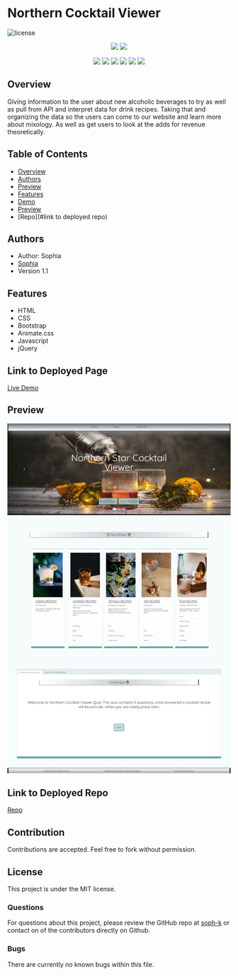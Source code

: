 # Northern Cocktail Viewer 

![license](https://img.shields.io/badge/license-MIT-red)

<p align="center">
    <img src="https://img.shields.io/github/repo-size/soph-k/northern_cocktail_viewer"/>
    <img src="https://img.shields.io/github/last-commit/soph-k/northern_cocktail_viewer"/>
</p>
<p align="center">
    <img src="https://img.shields.io/badge/HTML-yellow"/>
    <img src="https://img.shields.io/badge/CSS-gray"/>
        <img src="https://img.shields.io/badge/Bootstrap-pink"/>
    <img src="https://img.shields.io/badge/Animate.css-green"/>
    <img src="https://img.shields.io/badge/Javascript-red"/>
    <img src="https://img.shields.io/badge/jQuery-blue"/>
</p>


## Overview
Giving information to the user about new alcoholic beverages to try as well as pull from API 
and interpret data for drink recipes. 
Taking that and organizing the data so the users can come to our website and learn more about mixology. 
As well as get users to look at the adds for revenue theoretically.


## Table of Contents
- [Overview](#overview)
- [Authors](#authors)
- [Preview](#preview)
- [Features](#features)
- [Demo](#linktodeployedpage)
- [Preview](#preview)
- [Repo](#link to deployed repo)


## Authors
- Author: Sophia
- [Sophia](https://github.com/soph-k)
- Version 1.1


## Features
- HTML 
- CSS
- Bootstrap
- Animate.css
- Javascript 
- jQuery


## Link to Deployed Page
[Live Demo](https://soph-k.github.io/northern_cocktail_viewer/)


## Preview
![Preview Of Northern Cocktail Viewer webpage](./assets/images/screenshot.png)

    
## Link to Deployed Repo
[Repo](https://github.com/soph-k/northern_cocktail_viewer)


## Contribution
Contributions are accepted. Feel free to fork without permission.


## License
This project is under the MIT license.


### Questions
For questions about this project, please review the GitHub repo at [soph-k](https://github.com/soph-k/northern_cocktail_viewer) or contact on of the contributors directly on Github.
 

### Bugs
There are currently no known bugs within this file.
